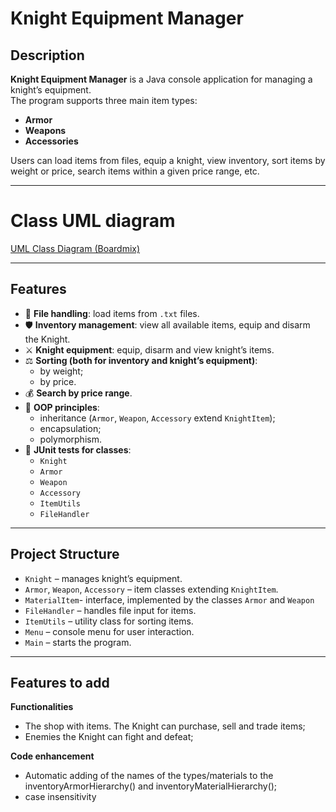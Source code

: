 # Knight Equipment Manager

## Description
**Knight Equipment Manager** is a Java console application for managing a knight’s equipment.  
The program supports three main item types:
- **Armor**
- **Weapons**
- **Accessories**

Users can load items from files, equip a knight, view inventory, sort items by weight or price, search items within a given price range, etc.  

---

# Class UML diagram
[UML Class Diagram (Boardmix)](https://boardmix.com/app/share/CAE.CLyitAEgASoQGjFo7YkfV3qifdXpywyLyDAGQAE/nP5QQI)

---

## Features
- 📂 **File handling**: load items from `.txt` files.  
- 🛡️ **Inventory management**: view all available items, equip and disarm the Knight.  
- ⚔️ **Knight equipment**: equip, disarm and view knight’s items.  
- ⚖️ **Sorting (both for inventory and knight’s equipment)**:
  - by weight;
  - by price.  
- 💰 **Search by price range**.  
- 🧩 **OOP principles**:
  - inheritance (`Armor`, `Weapon`, `Accessory` extend `KnightItem`);
  - encapsulation;
  - polymorphism.
- 🧪 **JUnit tests for classes**:
  - `Knight` 
  - `Armor`
  - `Weapon`
  - `Accessory`
  - `ItemUtils`
  - `FileHandler`
    
---

## Project Structure
- `Knight` – manages knight’s equipment.  
- `Armor`, `Weapon`, `Accessory` – item classes extending `KnightItem`.
- `MaterialItem`- interface, implemented by the classes `Armor` and `Weapon`
- `FileHandler` – handles file input for items.  
- `ItemUtils` – utility class for sorting items.  
- `Menu` – console menu for user interaction.  
- `Main` – starts the program.  

---

## Features to add
**Functionalities** 
- The shop with items. The Knight can purchase, sell and trade items;
- Enemies the Knight can fight and defeat;
  
**Code enhancement**
- Automatic adding of the names of the types/materials to the inventoryArmorHierarchy() and inventoryMaterialHierarchy();
- case insensitivity
